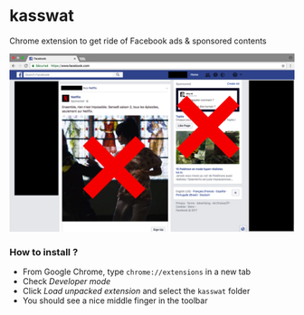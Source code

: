 # kasswat
Chrome extension to get ride of Facebook ads &amp; sponsored contents

![Screenshot](screenshot.png)

### How to install ?

- From Google Chrome, type `chrome://extensions` in a new tab  
- Check *Developer mode*  
- Click *Load unpacked extension* and select the `kasswat` folder
- You should see a nice middle finger in the toolbar
